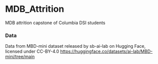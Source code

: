 # MDB_Attrition
MDB attrition capstone of Columbia DSI students  

### Data
Data from MBD-mini dataset released by sb-ai-lab on Hugging Face, licensed under CC-BY-4.0
https://huggingface.co/datasets/ai-lab/MBD-mini/tree/main
